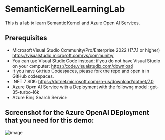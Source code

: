 # SemanticKernelLearningLab
This is a lab to learn Semantic Kernel and Azure Open AI Services.

## Prerequisites
* Microsoft Visual Studio Community/Pro/Enterprise 2022 (17.7.1 or higher) https://visualstudio.microsoft.com/vs/community/
* You can use Visual Studio Code instead; if you do not have Visual Studio on your computer: https://code.visualstudio.com/download
* If you have GitHub Codespaces, please fork the repo and open it in GitHub codespaces.
* .NET 7 SDK: https://dotnet.microsoft.com/en-us/download/dotnet/7.0
* Azure Open AI Service with a Deployment with the followng model: gpt-35-turbo-16k
* Azure Bing Search Service

## Screenshot for the Azure OpenAI DEployment that you need for this demo:
![image](https://github.com/walidamro-msft/SemanticKernelLearningLab/assets/60905923/af609cbf-5ceb-4244-b9bc-f96f5b769888)


